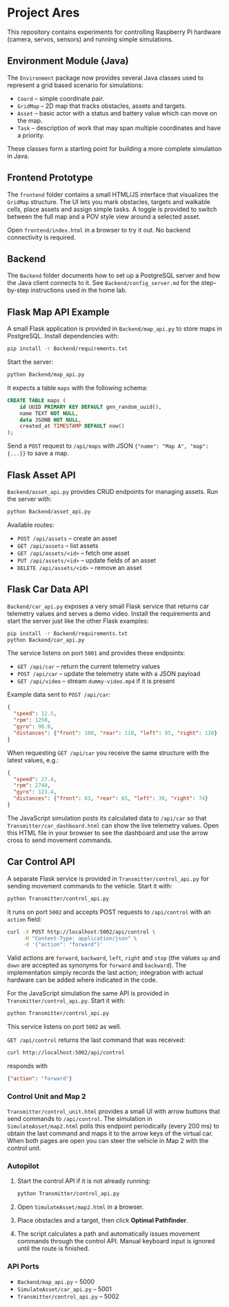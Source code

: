# Project Ares

This repository contains experiments for controlling Raspberry Pi hardware (camera, servos, sensors) and running simple simulations.

## Environment Module (Java)

The `Environment` package now provides several Java classes used to represent a grid based scenario for simulations:

- `Coord` – simple coordinate pair.
- `GridMap` – 2D map that tracks obstacles, assets and targets.
- `Asset` – basic actor with a status and battery value which can move on the map.
- `Task` – description of work that may span multiple coordinates and have a priority.

These classes form a starting point for building a more complete simulation in Java.

## Frontend Prototype

The `frontend` folder contains a small HTML/JS interface that visualizes the `GridMap` structure. The UI lets you mark obstacles, targets and walkable cells, place assets and assign simple tasks. A toggle is provided to switch between the full map and a POV style view around a selected asset.

Open `frontend/index.html` in a browser to try it out. No backend connectivity is required.

## Backend

The `Backend` folder documents how to set up a PostgreSQL server and how the Java client connects to it. See `Backend/config_server.md` for the step-by-step instructions used in the home lab.

## Flask Map API Example

A small Flask application is provided in `Backend/map_api.py` to store maps in PostgreSQL.
Install dependencies with:

```bash
pip install -r Backend/requirements.txt
```

Start the server:

```bash
python Backend/map_api.py
```

It expects a table `maps` with the following schema:

```sql
CREATE TABLE maps (
    id UUID PRIMARY KEY DEFAULT gen_random_uuid(),
    name TEXT NOT NULL,
    data JSONB NOT NULL,
    created_at TIMESTAMP DEFAULT now()
);
```

Send a `POST` request to `/api/maps` with JSON
`{"name": "Map A", "map": {...}}` to save a map.

## Flask Asset API

`Backend/asset_api.py` provides CRUD endpoints for managing assets.
Run the server with:

```bash
python Backend/asset_api.py
```

Available routes:

- `POST /api/assets` – create an asset
- `GET /api/assets` – list assets
- `GET /api/assets/<id>` – fetch one asset
- `PUT /api/assets/<id>` – update fields of an asset
- `DELETE /api/assets/<id>` – remove an asset

## Flask Car Data API


`Backend/car_api.py` exposes a very small Flask service that returns car
telemetry values and serves a demo video. Install the requirements and start the
server just like the other Flask examples:

```bash
pip install -r Backend/requirements.txt
python Backend/car_api.py
```

The service listens on port `5001` and provides these endpoints:

- `GET /api/car` – return the current telemetry values
- `POST /api/car` – update the telemetry state with a JSON payload
- `GET /api/video` – stream `dummy-video.mp4` if it is present

Example data sent to `POST /api/car`:

```json
{
  "speed": 12.5,
  "rpm": 1250,
  "gyro": 90.0,
  "distances": {"front": 100, "rear": 110, "left": 95, "right": 120}
}
```

When requesting `GET /api/car` you receive the same structure with the latest
values, e.g.:

```json
{
  "speed": 27.4,
  "rpm": 2740,
  "gyro": 123.4,
  "distances": {"front": 83, "rear": 65, "left": 30, "right": 74}
}
```

The JavaScript simulation posts its calculated data to `/api/car` so that
`Transmitter/car_dashboard.html` can show the live telemetry values. Open this
HTML file in your browser to see the dashboard and use the arrow cross to send
movement commands.


## Car Control API

A separate Flask service is provided in `Transmitter/control_api.py` for sending
movement commands to the vehicle. Start it with:

```bash
python Transmitter/control_api.py
```

It runs on port `5002` and accepts POST requests to `/api/control` with an
`action` field:

```bash
curl -X POST http://localhost:5002/api/control \
     -H "Content-Type: application/json" \
     -d '{"action": "forward"}'
```

Valid actions are `forward`, `backward`, `left`, `right` and `stop` (the values
`up` and `down` are accepted as synonyms for `forward` and `backward`). The
implementation simply records the last action; integration with actual hardware
can be added where indicated in the code.

For the JavaScript simulation the same API is provided in
`Transmitter/control_api.py`. Start it with:

```bash
python Transmitter/control_api.py
```

This service listens on port `5002` as well.

`GET /api/control` returns the last command that was received:

```bash
curl http://localhost:5002/api/control
```

responds with

```json
{"action": "forward"}
```

### Control Unit and Map 2

`Transmitter/control_unit.html` provides a small UI with arrow buttons that send
commands to `/api/control`. The simulation in `SimulateAsset/map2.html` polls
this endpoint periodically (every 200&nbsp;ms) to obtain the last command and
maps it to the arrow keys of the virtual car. When both pages are open you can
steer the vehicle in Map&nbsp;2 with the control unit.

### Autopilot

1. Start the control API if it is not already running:

   ```bash
   python Transmitter/control_api.py
   ```

2. Open `SimulateAsset/map2.html` in a browser.
3. Place obstacles and a target, then click **Optimal Pathfinder**.
4. The script calculates a path and automatically issues movement commands
   through the control API. Manual keyboard input is ignored until the route is
   finished.

### API Ports

- `Backend/map_api.py` – 5000
- `SimulateAsset/car_api.py` – 5001
- `Transmitter/control_api.py` – 5002
